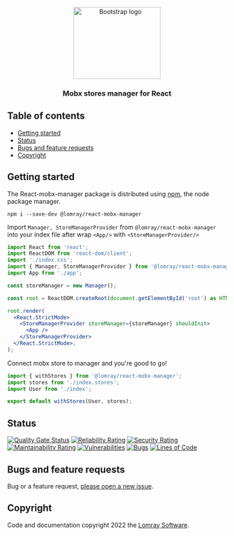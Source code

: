 
<p align="center">
    <img  src="https://user-images.githubusercontent.com/95251720/180519123-eb8a36e7-e7af-41f2-9a01-ae6d6b6a94f3.svg" alt="Bootstrap logo" width="200" height="165">
</p>

<h3 align='center'>Mobx stores manager for React</h3>

## Table of contents

- [Getting started](#getting-started)
- [Status](#status)
- [Bugs and feature requests](#bugs-and-feature-requests)
- [Copyright](#copyright)


## Getting started

The React-mobx-manager package is distributed using [npm](https://www.npmjs.com/), the node package manager.

```
npm i --save-dev @lomray/react-mobx-manager
```

Import `Manager, StoreManagerProvider` from `@lomray/react-mobx-manager` into your index file after wrap `<App/>` with `<StoreManagerProvider/>`

```jsx
import React from 'react';
import ReactDOM from 'react-dom/client';
import './index.css';
import { Manager, StoreManagerProvider } from '@lomray/react-mobx-manager';
import App from './app';

const storeManager = new Manager();

const root = ReactDOM.createRoot(document.getElementById('root') as HTMLElement);

root.render(
  <React.StrictMode>
    <StoreManagerProvider storeManager={storeManager} shouldInit>
      <App />
    </StoreManagerProvider>
  </React.StrictMode>,
);
```

Connect mobx store to manager and you're good to go!

```jsx
import { withStores } from '@lomray/react-mobx-manager';
import stores from './index.stores';
import User from './index';

export default withStores(User, stores);
```

## Status

[![Quality Gate Status](https://sonarcloud.io/api/project_badges/measure?project=Lomray-Software_react-mobx-manager&metric=alert_status)](https://sonarcloud.io/summary/new_code?id=Lomray-Software_react-mobx-manager)
[![Reliability Rating](https://sonarcloud.io/api/project_badges/measure?project=Lomray-Software_react-mobx-manager&metric=reliability_rating)](https://sonarcloud.io/summary/new_code?id=Lomray-Software_react-mobx-manager)
[![Security Rating](https://sonarcloud.io/api/project_badges/measure?project=Lomray-Software_react-mobx-manager&metric=security_rating)](https://sonarcloud.io/summary/new_code?id=Lomray-Software_react-mobx-manager)
[![Maintainability Rating](https://sonarcloud.io/api/project_badges/measure?project=Lomray-Software_react-mobx-manager&metric=sqale_rating)](https://sonarcloud.io/summary/new_code?id=Lomray-Software_react-mobx-manager)
[![Vulnerabilities](https://sonarcloud.io/api/project_badges/measure?project=Lomray-Software_react-mobx-manager&metric=vulnerabilities)](https://sonarcloud.io/summary/new_code?id=Lomray-Software_react-mobx-manager)
[![Bugs](https://sonarcloud.io/api/project_badges/measure?project=Lomray-Software_react-mobx-manager&metric=bugs)](https://sonarcloud.io/summary/new_code?id=Lomray-Software_react-mobx-manager)
[![Lines of Code](https://sonarcloud.io/api/project_badges/measure?project=Lomray-Software_react-mobx-manager&metric=ncloc)](https://sonarcloud.io/summary/new_code?id=Lomray-Software_react-mobx-manager)

## Bugs and feature requests

Bug or a feature request, [please open a new issue](hhttps://github.com/Lomray-Software/react-mobx-manager/issues/new).

## Copyright

Code and documentation copyright 2022 the [Lomray Software](https://lomray.com/). 
